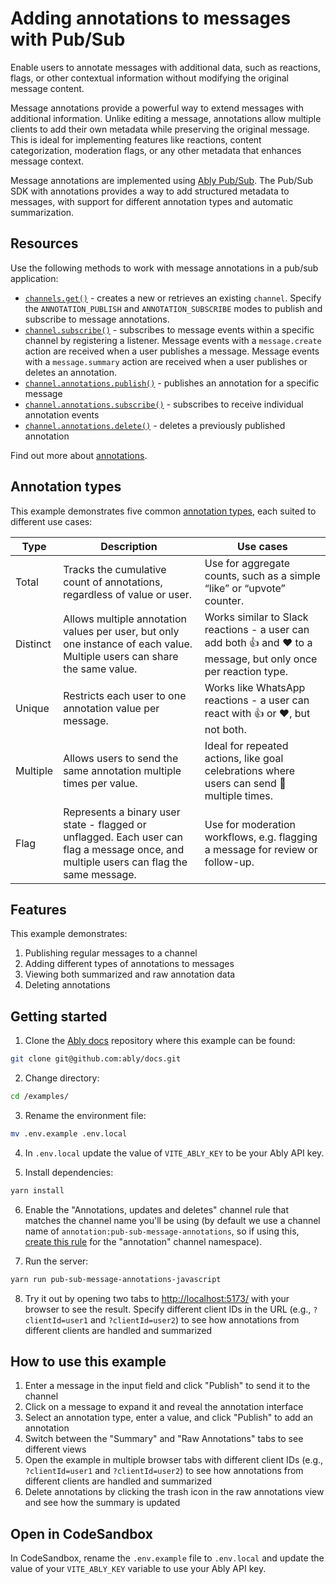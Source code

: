 # Adding annotations to messages with Pub/Sub

Enable users to annotate messages with additional data, such as reactions, flags, or other contextual information without modifying the original message content.

Message annotations provide a powerful way to extend messages with additional information. Unlike editing a message, annotations allow multiple clients to add their own metadata while preserving the original message. This is ideal for implementing features like reactions, content categorization, moderation flags, or any other metadata that enhances message context.

Message annotations are implemented using [Ably Pub/Sub](/docs/channels). The Pub/Sub SDK with annotations provides a way to add structured metadata to messages, with support for different annotation types and automatic summarization.

## Resources

Use the following methods to work with message annotations in a pub/sub application:

- [`channels.get()`](/docs/channels#create) - creates a new or retrieves an existing `channel`. Specify the `ANNOTATION_PUBLISH` and `ANNOTATION_SUBSCRIBE` modes to publish and subscribe to message annotations.
- [`channel.subscribe()`](/docs/pub-sub#subscribe) - subscribes to message events within a specific channel by registering a listener. Message events with a `message.create` action are received when a user publishes a message. Message events with a `message.summary` action are received when a user publishes or deletes an annotation.
- [`channel.annotations.publish()`](/docs/messages/annotations#publish) - publishes an annotation for a specific message
- [`channel.annotations.subscribe()`](/docs/messages/annotations#individual-annotations) - subscribes to receive individual annotation events
- [`channel.annotations.delete()`](/docs/messages/annotations#delete) - deletes a previously published annotation

Find out more about [annotations](/docs/messages/annotations).

## Annotation types

This example demonstrates five common [annotation types](/docs/messages/annotations#annotation-types), each suited to different use cases:

| Type	| Description	| Use cases |
| ----- | ----------- | --------- |
| Total | Tracks the cumulative count of annotations, regardless of value or user. | Use for aggregate counts, such as a simple “like” or “upvote” counter. |
| Distinct | Allows multiple annotation values per user, but only one instance of each value. Multiple users can share the same value. | Works similar to Slack reactions - a user can add both 👍 and ❤️ to a message, but only once per reaction type. |
| Unique | Restricts each user to one annotation value per message. | Works like WhatsApp reactions - a user can react with 👍 or ❤️, but not both. |
| Multiple | Allows users to send the same annotation multiple times per value. | Ideal for repeated actions, like goal celebrations where users can send 🎉 multiple times. |
| Flag | Represents a binary user state - flagged or unflagged. Each user can flag a message once, and multiple users can flag the same message. |Use for moderation workflows, e.g. flagging a message for review or follow-up. |

## Features

This example demonstrates:

1. Publishing regular messages to a channel
2. Adding different types of annotations to messages
3. Viewing both summarized and raw annotation data
4. Deleting annotations

## Getting started

1. Clone the [Ably docs](https://github.com/ably/docs) repository where this example can be found:

  ```sh
  git clone git@github.com:ably/docs.git
  ```

2. Change directory:

  ```sh
  cd /examples/
  ```

3. Rename the environment file:

  ```sh
  mv .env.example .env.local
  ```

4. In `.env.local` update the value of `VITE_ABLY_KEY` to be your Ably API key.

5. Install dependencies:

  ```sh
  yarn install
  ```

6. Enable the "Annotations, updates and deletes" channel rule that matches the channel name you'll be using (by default we use a channel name of `annotation:pub-sub-message-annotations`, so if using this, [create this rule](https://ably.com/docs/channels#rules) for the "annotation" channel namespace).

7. Run the server:

  ```sh
  yarn run pub-sub-message-annotations-javascript
  ```

8. Try it out by opening two tabs to [http://localhost:5173/](http://localhost:5173/) with your browser to see the result. Specify different client IDs in the URL (e.g., `?clientId=user1` and `?clientId=user2`) to see how annotations from different clients are handled and summarized

## How to use this example

1. Enter a message in the input field and click "Publish" to send it to the channel
2. Click on a message to expand it and reveal the annotation interface
3. Select an annotation type, enter a value, and click "Publish" to add an annotation
4. Switch between the "Summary" and "Raw Annotations" tabs to see different views
5. Open the example in multiple browser tabs with different client IDs (e.g., `?clientId=user1` and `?clientId=user2`) to see how annotations from different clients are handled and summarized
6. Delete annotations by clicking the trash icon in the raw annotations view and see how the summary is updated

## Open in CodeSandbox

In CodeSandbox, rename the `.env.example` file to `.env.local` and update the value of your `VITE_ABLY_KEY` variable to use your Ably API key.
